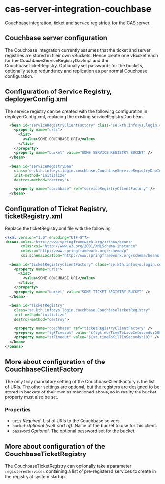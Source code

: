 cas-server-integration-couchbase
================================

Couchbase integration, ticket and service registries, for the CAS server.

## Couchbase server configuration ##

The Couchbase integration currently assumes that the ticket and server registries are stored
in their own vBuckets. Hence create one vBucket each for the CouchbaseServiceRegistryDaoImpl
and the CouchbaseTicketRegistry. Optionally set passwords for the buckets, optionally setup
redundancy and replication as per normal Couchbase configuration.

## Configuration of Service Registry, deployerConfig.xml ##

The service registry can be created with the following configuration in deployerConfig.xml,
replacing the existing serviceRegistryDao bean.

```xml
  <bean id="serviceRegistryClientFactory" class="se.kth.infosys.login.couchbase.CouchbaseClientFactory">
    <property name="uris">
      <list>
        <value>SOME COUCHBASE URI</value>
      </list>
    </property>
    <property name="bucket" value="SOME SERVICE REGISTRY BUCKET" />
  </bean>

  <bean id="serviceRegistryDao"
    class="se.kth.infosys.login.couchbase.CouchbaseServiceRegistryDaoImpl"
    init-method="initialize"
    destroy-method="destroy">

    <property name="couchbase" ref="serviceRegistryClientFactory" />
  </bean>
```

## Configuration of Ticket Registry, ticketRegistry.xml ##

Replace the ticketRegistry.xml file with the following.

```xml
<?xml version="1.0" encoding="UTF-8"?>
<beans xmlns="http://www.springframework.org/schema/beans"
       xmlns:xsi="http://www.w3.org/2001/XMLSchema-instance"
       xmlns:p="http://www.springframework.org/schema/p"
       xsi:schemaLocation="http://www.springframework.org/schema/beans http://www.springframework.org/schema/beans/spring-beans-3.2.xsd">

  <bean id="ticketRegistryClientFactory" class="se.kth.infosys.login.couchbase.CouchbaseClientFactory">
    <property name="uris">
      <list>
        <value>SOME COUCHBASE URI</value>
      </list>
    </property>          
    <property name="bucket" value="SOME TICKET REGISTRY BUCKET" />
  </bean>
  
  <bean id="ticketRegistry"
    class="se.kth.infosys.login.couchbase.CouchbaseTicketRegistry"
    init-method="initialize"
    destroy-method="destroy">

    <property name="couchbase" ref="ticketRegistryClientFactory" />
    <property name="tgtTimeout" value="${tgt.maxTimeToLiveInSeconds:28800}" />
    <property name="stTimeout" value="${st.timeToKillInSeconds:10}" />
  </bean>
</beans>
```

## More about configuration of the CouchbaseClientFactory ##

The only truly mandatory setting of the CouchbaseClientFactory is the list of URIs.
The other settings are optional, but the registers are designed to be stored in buckets
of their own as mentioned above, so in reality the bucket property must also be set.

### Properties ###

* `uris` _Required_. List of URIs to the Couchbase servers.
* `bucket` _Optional (well, sort of)_. Name of the bucket to use for this client.
* `password` _Optional_. The optional password set for the bucket.

## More about configuration of the CouchbaseTicketRegistry ##

The CouchbaseTicketRegistry can optionally take a parameter `registeredServices` 
containing a list of pre-registered services to create in the registry at system
startup.
